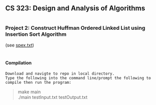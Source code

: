 ## <h2><b>CS 323: Design and Analysis of Algorithms</b></h2>
# <h3>Project 2: Construct Huffman Ordered Linked List using Insertion Sort Algorithm</h3> (see <a href="https://github.com/isaac-ba/Huffman_LL_Insertion_Sort_CPP/blob/master/spex.txt">spex.txt</a>)

# <h4>Compilation</h4>	

	Download and navigte to repo in local directory.
	Type the following into the command line/prompt the following to compile then run the program:
> make main<br>
> ./main testInput.txt testOutput.txt <br>


